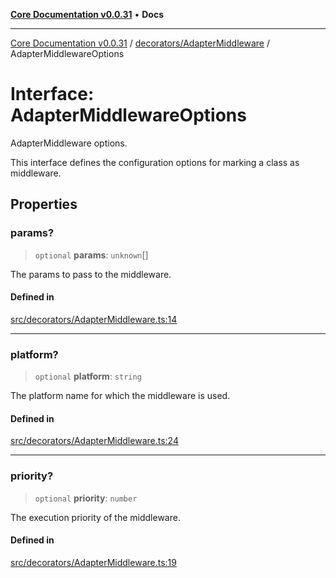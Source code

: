 [**Core Documentation v0.0.31**](../../../README.md) • **Docs**

***

[Core Documentation v0.0.31](../../../modules.md) / [decorators/AdapterMiddleware](../README.md) / AdapterMiddlewareOptions

# Interface: AdapterMiddlewareOptions

AdapterMiddleware options.

This interface defines the configuration options for marking a class as middleware.

## Properties

### params?

> `optional` **params**: `unknown`[]

The params to pass to the middleware.

#### Defined in

[src/decorators/AdapterMiddleware.ts:14](https://github.com/stonemjs/core/blob/c4dbb69a8c86aa6134b62f7d9cac7dabb444c749/src/decorators/AdapterMiddleware.ts#L14)

***

### platform?

> `optional` **platform**: `string`

The platform name for which the middleware is used.

#### Defined in

[src/decorators/AdapterMiddleware.ts:24](https://github.com/stonemjs/core/blob/c4dbb69a8c86aa6134b62f7d9cac7dabb444c749/src/decorators/AdapterMiddleware.ts#L24)

***

### priority?

> `optional` **priority**: `number`

The execution priority of the middleware.

#### Defined in

[src/decorators/AdapterMiddleware.ts:19](https://github.com/stonemjs/core/blob/c4dbb69a8c86aa6134b62f7d9cac7dabb444c749/src/decorators/AdapterMiddleware.ts#L19)
